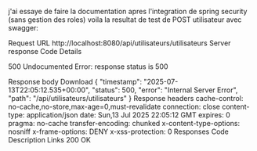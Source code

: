 j'ai essaye de faire la documentation apres l'integration de spring security (sans gestion des roles) voila la resultat de test de POST utilisateur avec swagger:


Request URL
http://localhost:8080/api/utilisateurs/utilisateurs
Server response
Code	Details

500
Undocumented
Error: response status is 500

Response body
Download
{
  "timestamp": "2025-07-13T22:05:12.535+00:00",
  "status": 500,
  "error": "Internal Server Error",
  "path": "/api/utilisateurs/utilisateurs"
}
Response headers
 cache-control: no-cache,no-store,max-age=0,must-revalidate 
 connection: close 
 content-type: application/json 
 date: Sun,13 Jul 2025 22:05:12 GMT 
 expires: 0 
 pragma: no-cache 
 transfer-encoding: chunked 
 x-content-type-options: nosniff 
 x-frame-options: DENY 
 x-xss-protection: 0 
Responses
Code	Description	Links
200	
OK
